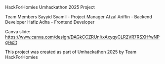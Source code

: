 HackForHomies
Umhackathon 2025 Project

Team Members
Sayyid Syamil - Project Manager
Afzal Ariffin - Backend Developer
Hafiz Adha  - Frontend Developer

Canva slide: https://www.canva.com/design/DAGkCCZRUnI/xAxyqyCLR2VR7RSXHfwNPg/edit



This project was created as part of Umhackathon 2025 by Team HackForHomies

